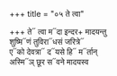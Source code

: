 +++
title = "०५ ते त्वा"

+++
ते᳓ त्वा म᳓दा इन्दर+ मादयन्तु  
शुष्मि᳓णं तुविरा᳓धसं जरित्रे᳓  
ए᳓को देवत्रा᳓ द᳓यसे हि᳓ म᳓र्तान्  
अस्मि᳓ञ् छूर स᳓वने मादयस्व